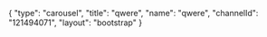 {
    "type": "carousel",
    "title": "qwere",
    "name": "qwere",
    "channelId": "121494071",
    "layout": "bootstrap"
}